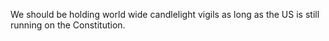 We should be holding world wide candlelight vigils as long as the US is still running on the Constitution.
